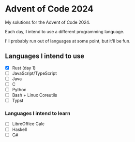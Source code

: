 # Advent of Code 2024

My solutions for the Advent of Code 2024.

Each day, I intend to use a different programming language.

I'll probably run out of languages at some point, but it'll be fun.

## Languages I intend to use

- [x] Rust (day 1)
- [ ] JavaScript/TypeScript
- [ ] Java
- [ ] C
- [ ] Python
- [ ] Bash + Linux Coreutils
- [ ] Typst

### Languages I intend to learn

- [ ] LibreOffice Calc
- [ ] Haskell
- [ ] C#
